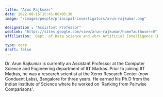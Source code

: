 ```yaml
---
title: "Arun Rajkumar"
date: 2022-08-16T15:45:00+05:30
image: "/images/people/principal-investigators/arun-rajkumar.png"

designation : "Assistant Professor"
weblink: "https://sites.google.com/view/arun-rajkumar/home?authuser=0"
affiliation:  Dept. of Data Science and <br> Artificial Intelligence (DSAI), IIT Madras

type: core
draft: false
---
```


Dr. Arun Rajkumar is currently an Assistant Professor at the Computer Science and Engineering department of IIT Madras. Prior to joining IIT Madras, he was a research scientist at the Xerox Research Center (now Conduent Labs), Bangalore for three years. He earned his Ph.D from the Indian Institute of Science where he worked on 'Ranking from Pairwise Comparisons'.
